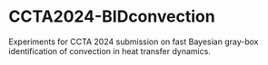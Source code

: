 # CCTA2024-BIDconvection
Experiments for CCTA 2024 submission on fast Bayesian gray-box identification of convection in heat transfer dynamics.
